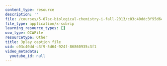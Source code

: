 ```yaml
---
content_type: resource
description: ''
file: /courses/5-07sc-biological-chemistry-i-fall-2013/c03c40ddc3f95d64924f86860935c3f1_345Wz_7CrN4.vtt
file_type: application/x-subrip
learning_resource_types: []
ocw_type: OCWFile
resourcetype: Other
title: 3play caption file
uid: c03c40dd-c3f9-5d64-924f-86860935c3f1
video_metadata:
  youtube_id: null
---
```

